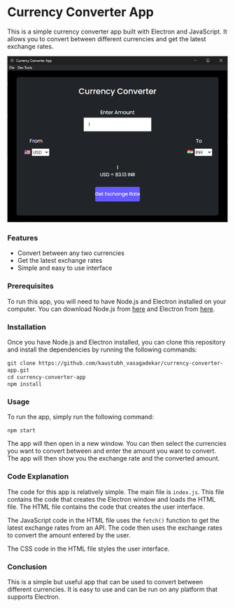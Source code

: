 # Currency Converter App

This is a simple currency converter app built with Electron and JavaScript. It allows you to convert between different currencies and get the latest exchange rates.

![Alt text](image.png)

### Features

* Convert between any two currencies
* Get the latest exchange rates
* Simple and easy to use interface

### Prerequisites

To run this app, you will need to have Node.js and Electron installed on your computer. You can download Node.js from [here](https://nodejs.org/en/) and Electron from [here](https://electronjs.org/).

### Installation

Once you have Node.js and Electron installed, you can clone this repository and install the dependencies by running the following commands:

```
git clone https://github.com/kaustubh_vasagadekar/currency-converter-app.git
cd currency-converter-app
npm install
```

### Usage

To run the app, simply run the following command:

```
npm start
```

The app will then open in a new window. You can then select the currencies you want to convert between and enter the amount you want to convert. The app will then show you the exchange rate and the converted amount.

### Code Explanation

The code for this app is relatively simple. The main file is `index.js`. This file contains the code that creates the Electron window and loads the HTML file. The HTML file contains the code that creates the user interface.

The JavaScript code in the HTML file uses the `fetch()` function to get the latest exchange rates from an API. The code then uses the exchange rates to convert the amount entered by the user.

The CSS code in the HTML file styles the user interface.

### Conclusion

This is a simple but useful app that can be used to convert between different currencies. It is easy to use and can be run on any platform that supports Electron.
```

